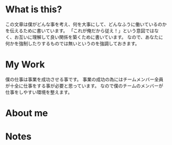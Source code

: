 # What is this?

この文章は僕がどんな事を考え、何を大事にして、どんなふうに働いているのかを伝えるために書いています。
「これが俺だから従え！」という意図ではなく、お互いに理解して良い関係を築くために書いています。
なので、あなたに何かを強制したりするものでは無いというのを強調しておきます。

# My Work

僕の仕事は事業を成功させる事です。
事業の成功の為にはチームメンバー全員が十全に仕事をする事が必要と思っています。
なので僕のチームのメンバーが仕事をしやすい環境を整えます。

# About me
# Notes
